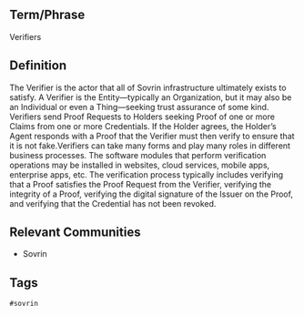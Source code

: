 ## Term/Phrase
Verifiers

## Definition
The Verifier is the actor that all of Sovrin infrastructure ultimately exists to satisfy. A Verifier is the Entity&mdash;typically an Organization, but it may also be an Individual or even a Thing&mdash;seeking trust assurance of some kind. Verifiers send Proof Requests to Holders seeking Proof of one or more Claims from one or more Credentials. If the Holder agrees, the Holder&rsquo;s Agent responds with a Proof that the Verifier must then verify to ensure that it is not fake.Verifiers can take many forms and play many roles in different business processes. The software modules that perform verification operations may be installed in websites, cloud services, mobile apps, enterprise apps, etc. The verification process typically includes verifying that a Proof satisfies the Proof Request from the Verifier, verifying the integrity of a Proof, verifying the digital signature of the Issuer on the Proof, and verifying that the Credential has not been revoked.

## Relevant Communities
* Sovrin

## Tags
```
#sovrin
```
